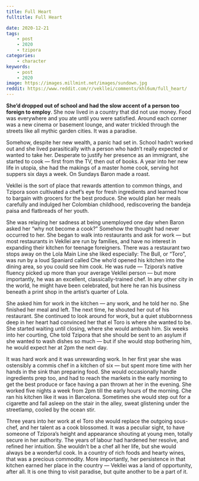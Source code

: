 ```yaml
---
title: Full Heart
fulltitle: Full Heart

date: 2020-12-21
tags:
    - post
    - 2020
    - tzipora
categories:
    - character
keywords:
    - post
    - 2020
image: https://images.millmint.net/images/sundown.jpg
reddit: https://www.reddit.com/r/vekllei/comments/khl6um/full_heart/
---
```


**She’d dropped out of school and had the slow accent of a person too foreign to employ**. She now lived in a country that did not use money. Food was everywhere and you ate until you were satisfied. Around each corner was a new cinema or basement lounge, and water trickled through the streets like all mythic garden cities. It was a paradise.

Somehow, despite her new wealth, a panic had set in. School hadn’t worked out and she lived parasitically with a person who hadn’t really expected or wanted to take her. Desperate to justify her presence as an immigrant, she started to cook — first from the TV, then out of books. A year into her new life in utopia, she had the makings of a master home cook, serving hot suppers six days a week. On Sundays Baron made a roast.

Vekllei is the sort of place that rewards attention to common things, and Tzipora soon cultivated a chef’s eye for fresh ingredients and learned how to bargain with grocers for the best produce. She would plan her meals carefully and indulged her Colombian childhood, rediscovering the bandeja paisa and flatbreads of her youth.

She was relaying her sadness at being unemployed one day when Baron asked her “why not become a cook?” Somehow the thought had never occurred to her. She began to walk into restaurants and ask for work — but most restaurants in Vekllei are run by families, and have no interest in expanding their kitchen for teenage foreigners. There was a restaurant two stops away on the Lola Main Line she liked especially: The Bull, or “Toro”, was run by a loud Spaniard called Che who’d opened his kitchen into the dining area, so you could see him cook. He was rude — Tzipora’s native fluency picked up more than your average Vekllei person — but more importantly, he was an excellent, classically-trained chef. In any other city in the world, he might have been celebrated, but here he ran his business beneath a print shop in the artist’s quarter of Lola.

She asked him for work in the kitchen — any work, and he told her no. She finished her meal and left. The next time, he shouted her out of his restaurant. She continued to look around for work, but a quiet stubbornness deep in her heart had convinced her that el Toro is where she wanted to be. She started waiting until closing, where she would ambush him. Six weeks into her courting, Che told Tzipora that she should be sent to an asylum if she wanted to wash dishes so much — but if she would stop bothering him, he would expect her at 2pm the next day.

It was hard work and it was unrewarding work. In her first year she was ostensibly a commis chef in a kitchen of six — but spent more time with her hands in the sink than preparing food. She would occasionally handle ingredients prep too, and had to reach the markets in the early morning to get the best produce or face having a pan thrown at her in the evening. She worked five nights a week from 2pm till the early hours of the morning. Che ran his kitchen like it was in Barcelona. Sometimes she would step out for a cigarette and fall asleep on the stair in the alley, sweat glistening under the streetlamp, cooled by the ocean stir.

Three years into her work at el Toro she would replace the outgoing sous-chef, and her talent as a cook blossomed. It was a peculiar sight, to have someone of Tzipora’s height and appearance shouting at young men, totally secure in her authority. The years of labour had hardened her resolve, and refined her intuition. She wouldn’t be a chef all her life, but she would always be a wonderful cook. In a country of rich foods and hearty wines, that was a precious commodity. More importantly, her persistence in that kitchen earned her place in the country — Vekllei was a land of opportunity, after all. It is one thing to visit paradise, but quite another to be a part of it.
